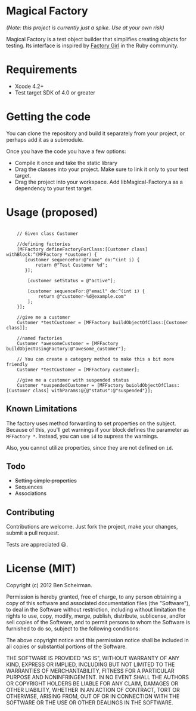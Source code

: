 # Magical Factory

_(Note: this project is currently just a spike.  Use at your own risk)_

Magical Factory is a test object builder that simplifies creating objects for testing.
Its interface is inspired by [Factory Girl](http://github.com/thoughtbot/factory_girl) in the
Ruby community.

# Requirements

- Xcode 4.2+
- Test target SDK of 4.0 or greater

# Getting the code

You can clone the repository and build it separately from your project, or perhaps add it as a 
submodule.

Once you have the code you have a few options:

- Compile it once and take the static library
- Drag the classes into your project.  Make sure to link it only to your test target.
- Drag the project into your workspace.  Add libMagical-Factory.a as a dependency to your test target.

# Usage (proposed)

```objc

    // Given class Customer

    //defining factories
    [MFFactory defineFactoryForClass:[Customer class] withBlock:^(MFFactory *customer) {
       [customer sequenceFor:@"name" do:^(int i) {
           return @"Test Customer %d";
       }];

        [customer setStatus = @"active"];

        [customer sequenceFor:@"email" do:^(int i) {
            return @"customer-%d@example.com"
        ];
    }];

    //give me a customer
    Customer *testCustomer = [MFFactory buildObjectOfClass:[Customer class]];

    //named factories
    Customer *awesomeCustomer = [MFFactory buildObjectUsingFactory:@"awesome_customer"];

    // You can create a category method to make this a bit more friendly
    Customer *testCustomer = [MFFactory customer]; 

    //give me a customer with suspended status
    Customer *suspendedCustomer = [MFFactory buioldObjectOfClass:[Customer class] withParams:@{@"status":@"suspended"}];

```

## Known Limitations

The factory uses method forwarding to set properties on the subject.  Because of this, you'll get warnings
if your block defines the parameter as `MFFactory *`.  Instead, you can use `id` to supress the warnings.

Also, you cannot utilize properties, since they are not defined on `id`.

## Todo

- <strike>Setting simple properties</strike>
- Sequences
- Associations

## Contributing

Contributions are welcome.  Just fork the project, make your changes, submit a pull request.

Tests are appreciated :smiley:.

# License (MIT)

Copyright (c) 2012 Ben Scheirman.

Permission is hereby granted, free of charge, to any person obtaining a copy of this software and associated documentation files (the "Software"), to deal in the Software without restriction, including without limitation the rights to use, copy, modify, merge, publish, distribute, sublicense, and/or sell copies of the Software, and to permit persons to whom the Software is furnished to do so, subject to the following conditions:

The above copyright notice and this permission notice shall be included in all copies or substantial portions of the Software.

THE SOFTWARE IS PROVIDED "AS IS", WITHOUT WARRANTY OF ANY KIND, EXPRESS OR IMPLIED, INCLUDING BUT NOT LIMITED TO THE WARRANTIES OF MERCHANTABILITY, FITNESS FOR A PARTICULAR PURPOSE AND NONINFRINGEMENT. IN NO EVENT SHALL THE AUTHORS OR COPYRIGHT HOLDERS BE LIABLE FOR ANY CLAIM, DAMAGES OR OTHER LIABILITY, WHETHER IN AN ACTION OF CONTRACT, TORT OR OTHERWISE, ARISING FROM, OUT OF OR IN CONNECTION WITH THE SOFTWARE OR THE USE OR OTHER DEALINGS IN THE SOFTWARE.

